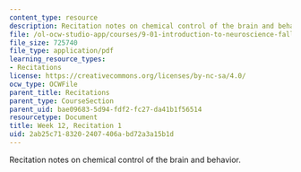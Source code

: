 ```yaml
---
content_type: resource
description: Recitation notes on chemical control of the brain and behavior.
file: /ol-ocw-studio-app/courses/9-01-introduction-to-neuroscience-fall-2007/2ab25c7183202407406abd72a3a15b1d_wk12_sechand1119.pdf
file_size: 725740
file_type: application/pdf
learning_resource_types:
- Recitations
license: https://creativecommons.org/licenses/by-nc-sa/4.0/
ocw_type: OCWFile
parent_title: Recitations
parent_type: CourseSection
parent_uid: bae09683-5d94-fdf2-fc27-da41b1f56514
resourcetype: Document
title: Week 12, Recitation 1
uid: 2ab25c71-8320-2407-406a-bd72a3a15b1d
---
```

Recitation notes on chemical control of the brain and behavior.